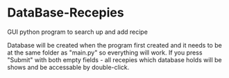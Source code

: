 # DataBase-Recepies
GUI python program to search up and add recipe  


Database will be created when the program first created and it needs to be at the same folder as "main.py" so everything will work.
If you press "Submit" with both empty fields - all recepies which database holds will be shows and be accessable by double-click.
